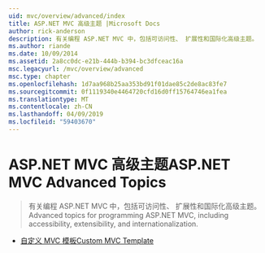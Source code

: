 ```yaml
---
uid: mvc/overview/advanced/index
title: ASP.NET MVC 高级主题 |Microsoft Docs
author: rick-anderson
description: 有关编程 ASP.NET MVC 中，包括可访问性、 扩展性和国际化高级主题。
ms.author: riande
ms.date: 10/09/2014
ms.assetid: 2a8cc0dc-e21b-444b-b394-bc3dfceac16a
msc.legacyurl: /mvc/overview/advanced
msc.type: chapter
ms.openlocfilehash: 1d7aa968b25aa353bd91f01dae85c2de8ac83fe7
ms.sourcegitcommit: 0f1119340e4464720cfd16d0ff15764746ea1fea
ms.translationtype: MT
ms.contentlocale: zh-CN
ms.lasthandoff: 04/09/2019
ms.locfileid: "59403670"
---
```

# <a name="aspnet-mvc-advanced-topics"></a><span data-ttu-id="7482f-103">ASP.NET MVC 高级主题</span><span class="sxs-lookup"><span data-stu-id="7482f-103">ASP.NET MVC Advanced Topics</span></span>

> <span data-ttu-id="7482f-104">有关编程 ASP.NET MVC 中，包括可访问性、 扩展性和国际化高级主题。</span><span class="sxs-lookup"><span data-stu-id="7482f-104">Advanced topics for programming ASP.NET MVC, including accessibility, extensibility, and internationalization.</span></span>


- [<span data-ttu-id="7482f-105">自定义 MVC 模板</span><span class="sxs-lookup"><span data-stu-id="7482f-105">Custom MVC Template</span></span>](custom-mvc-templates.md)

